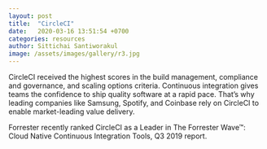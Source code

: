 ```yaml
---
layout: post
title:  "CircleCI"
date:   2020-03-16 13:51:54 +0700
categories: resources
author: Sittichai Santiworakul
image: /assets/images/gallery/r3.jpg
---
```

CircleCI received the highest scores in the build management, compliance and governance, and scaling options criteria.<!--more-->
Continuous integration gives teams the confidence to ship quality software at a rapid pace. That’s why leading companies like Samsung, Spotify, and Coinbase rely on CircleCI to enable market-leading value delivery.

Forrester recently ranked CircleCI as a Leader in The Forrester Wave™: Cloud Native Continuous Integration Tools, Q3 2019 report.